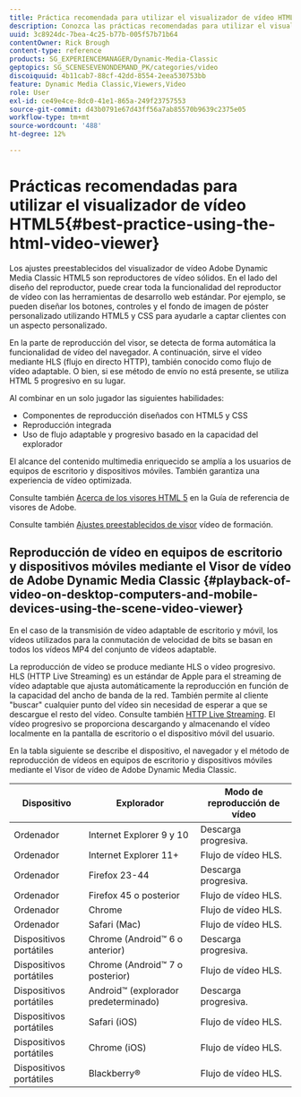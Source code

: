 ```yaml
---
title: Práctica recomendada para utilizar el visualizador de vídeo HTML5
description: Conozca las prácticas recomendadas para utilizar el visualizador de vídeo HTML5.
uuid: 3c8924dc-7bea-4c25-b77b-005f57b71b64
contentOwner: Rick Brough
content-type: reference
products: SG_EXPERIENCEMANAGER/Dynamic-Media-Classic
geptopics: SG_SCENESEVENONDEMAND_PK/categories/video
discoiquuid: 4b11cab7-88cf-42dd-8554-2eea530753bb
feature: Dynamic Media Classic,Viewers,Video
role: User
exl-id: ce49e4ce-8dc0-41e1-865a-249f23757553
source-git-commit: d43b0791e67d43ff56a7ab85570b9639c2375e05
workflow-type: tm+mt
source-wordcount: '488'
ht-degree: 12%

---
```


# Prácticas recomendadas para utilizar el visualizador de vídeo HTML5{#best-practice-using-the-html-video-viewer}

Los ajustes preestablecidos del visualizador de vídeo Adobe Dynamic Media Classic HTML5 son reproductores de vídeo sólidos. En el lado del diseño del reproductor, puede crear toda la funcionalidad del reproductor de vídeo con las herramientas de desarrollo web estándar. Por ejemplo, se pueden diseñar los botones, controles y el fondo de imagen de póster personalizado utilizando HTML5 y CSS para ayudarle a captar clientes con un aspecto personalizado.

En la parte de reproducción del visor, se detecta de forma automática la funcionalidad de vídeo del navegador. A continuación, sirve el vídeo mediante HLS (flujo en directo HTTP), también conocido como flujo de vídeo adaptable. O bien, si ese método de envío no está presente, se utiliza HTML 5 progresivo en su lugar.

Al combinar en un solo jugador las siguientes habilidades:

* Componentes de reproducción diseñados con HTML5 y CSS
* Reproducción integrada
* Uso de flujo adaptable y progresivo basado en la capacidad del explorador

El alcance del contenido multimedia enriquecido se amplía a los usuarios de equipos de escritorio y dispositivos móviles. También garantiza una experiencia de vídeo optimizada.

Consulte también [Acerca de los visores HTML 5](https://experienceleague.adobe.com/docs/dynamic-media-developer-resources/library/viewers-for-aem-assets-only/c-html5-aem-asset-viewers.html?lang=en#viewers-for-aem-assets-only) en la Guía de referencia de visores de Adobe.

Consulte también [Ajustes preestablecidos de visor](https://s7d5.scene7.com/s7viewers/html5/VideoViewer.html?videoserverurl=https://s7d5.scene7.com/is/content/&amp;emailurl=https://s7d5.scene7.com/s7/emailFriend&amp;serverUrl=https://s7d5.scene7.com/is/image/&amp;config=Scene7SharedAssets/Universal_HTML5_Video&amp;contenturl=https://s7d5.scene7.com/skins/&amp;asset=S7tutorials/550_viewer-presets_converted%20renamed_Done-AVS) vídeo de formación.

## Reproducción de vídeo en equipos de escritorio y dispositivos móviles mediante el Visor de vídeo de Adobe Dynamic Media Classic {#playback-of-video-on-desktop-computers-and-mobile-devices-using-the-scene-video-viewer}

En el caso de la transmisión de vídeo adaptable de escritorio y móvil, los vídeos utilizados para la conmutación de velocidad de bits se basan en todos los vídeos MP4 del conjunto de vídeos adaptable.

La reproducción de vídeo se produce mediante HLS o vídeo progresivo. HLS (HTTP Live Streaming) es un estándar de Apple para el streaming de vídeo adaptable que ajusta automáticamente la reproducción en función de la capacidad del ancho de banda de la red. También permite al cliente &quot;buscar&quot; cualquier punto del vídeo sin necesidad de esperar a que se descargue el resto del vídeo. Consulte también [HTTP Live Streaming](https://developer.apple.com/streaming/). El vídeo progresivo se proporciona descargando y almacenando el vídeo localmente en la pantalla de escritorio o el dispositivo móvil del usuario.

En la tabla siguiente se describe el dispositivo, el navegador y el método de reproducción de vídeos en equipos de escritorio y dispositivos móviles mediante el Visor de vídeo de Adobe Dynamic Media Classic.

| Dispositivo | Explorador | Modo de reproducción de vídeo |
|--- |--- |--- |
| Ordenador | Internet Explorer 9 y 10 | Descarga progresiva. |
| Ordenador | Internet Explorer 11+ | Flujo de vídeo HLS. |
| Ordenador | Firefox 23-44 | Descarga progresiva. |
| Ordenador | Firefox 45 o posterior | Flujo de vídeo HLS. |
| Ordenador | Chrome | Flujo de vídeo HLS. |
| Ordenador | Safari (Mac) | Flujo de vídeo HLS. |
| Dispositivos portátiles | Chrome (Android™ 6 o anterior) | Descarga progresiva. |
| Dispositivos portátiles | Chrome (Android™ 7 o posterior) | Flujo de vídeo HLS. |
| Dispositivos portátiles | Android™ (explorador predeterminado) | Descarga progresiva. |
| Dispositivos portátiles | Safari (iOS) | Flujo de vídeo HLS. |
| Dispositivos portátiles | Chrome (iOS) | Flujo de vídeo HLS. |
| Dispositivos portátiles | Blackberry® | Flujo de vídeo HLS. |
